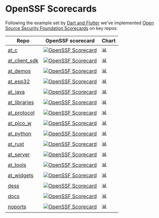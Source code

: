 # OpenSSF Scorecards

Following the example set by
[Dart and Flutter](https://opensource.googleblog.com/2022/06/Dart-and-Flutter-enable-Allstar-and-Security-Scorecards.html)
we've implemented
[Open Source Security Foundation Scorecards](https://securityscorecards.dev/)
on key repos:

<!-- pyml disable-num-lines 18 md013-->
| Repo | OpenSSF scorecard | Chart |
|---|---|---|
| [at_c](https://github.com/atsign-foundation/at_c) | [![OpenSSF Scorecard](https://api.securityscorecards.dev/projects/github.com/atsign-foundation/at_c/badge)](https://securityscorecards.dev/viewer/?uri=github.com/atsign-foundation/at_c&sort_by=check-score&sort_direction=desc) | [📊](https://chris.swanz.net/front-end-miniprojects/security-api/?repo=github.com/atsign-foundation/at_c) |
| [at_client_sdk](https://github.com/atsign-foundation/at_client_sdk) | [![OpenSSF Scorecard](https://api.securityscorecards.dev/projects/github.com/atsign-foundation/at_client_sdk/badge)](https://securityscorecards.dev/viewer/?uri=github.com/atsign-foundation/at_client_sdk&sort_by=check-score&sort_direction=desc) | [📊](https://chris.swanz.net/front-end-miniprojects/security-api/?repo=github.com/atsign-foundation/at_client_sdk) |
| [at_demos](https://github.com/atsign-foundation/at_demos) | [![OpenSSF Scorecard](https://api.securityscorecards.dev/projects/github.com/atsign-foundation/at_demos/badge)](https://securityscorecards.dev/viewer/?uri=github.com/atsign-foundation/at_demos&sort_by=check-score&sort_direction=desc) | [📊](https://chris.swanz.net/front-end-miniprojects/security-api/?repo=github.com/atsign-foundation/at_demos) |
| [at_esp32](https://github.com/atsign-foundation/at_esp32) | [![OpenSSF Scorecard](https://api.securityscorecards.dev/projects/github.com/atsign-foundation/at_esp32/badge)](https://securityscorecards.dev/viewer/?uri=github.com/atsign-foundation/at_esp32&sort_by=check-score&sort_direction=desc) | [📊](https://chris.swanz.net/front-end-miniprojects/security-api/?repo=github.com/atsign-foundation/at_esp32) |
| [at_java](https://github.com/atsign-foundation/at_java) | [![OpenSSF Scorecard](https://api.securityscorecards.dev/projects/github.com/atsign-foundation/at_java/badge)](https://securityscorecards.dev/viewer/?uri=github.com/atsign-foundation/at_java&sort_by=check-score&sort_direction=desc) | [📊](https://chris.swanz.net/front-end-miniprojects/security-api/?repo=github.com/atsign-foundation/at_java) |
| [at_libraries](https://github.com/atsign-foundation/at_libraries) | [![OpenSSF Scorecard](https://api.securityscorecards.dev/projects/github.com/atsign-foundation/at_libraries/badge)](https://securityscorecards.dev/viewer/?uri=github.com/atsign-foundation/at_libraries&sort_by=check-score&sort_direction=desc) | [📊](https://chris.swanz.net/front-end-miniprojects/security-api/?repo=github.com/atsign-foundation/at_libraries) |
| [at_protocol](https://github.com/atsign-foundation/at_protocol) | [![OpenSSF Scorecard](https://api.securityscorecards.dev/projects/github.com/atsign-foundation/at_protocol/badge)](https://securityscorecards.dev/viewer/?uri=github.com/atsign-foundation/at_protocol&sort_by=check-score&sort_direction=desc) | [📊](https://chris.swanz.net/front-end-miniprojects/security-api/?repo=github.com/atsign-foundation/at_protocol) |
| [at_pico_w](https://github.com/atsign-foundation/at_pico_w) | [![OpenSSF Scorecard](https://api.securityscorecards.dev/projects/github.com/atsign-foundation/at_pico_w/badge)](https://securityscorecards.dev/viewer/?uri=github.com/atsign-foundation/at_pico_w&sort_by=check-score&sort_direction=desc) | [📊](https://chris.swanz.net/front-end-miniprojects/security-api/?repo=github.com/atsign-foundation/at_pico_w) |
| [at_python](https://github.com/atsign-foundation/at_python) | [![OpenSSF Scorecard](https://api.securityscorecards.dev/projects/github.com/atsign-foundation/at_python/badge)](https://securityscorecards.dev/viewer/?uri=github.com/atsign-foundation/at_python&sort_by=check-score&sort_direction=desc) | [📊](https://chris.swanz.net/front-end-miniprojects/security-api/?repo=github.com/atsign-foundation/at_python) |
| [at_rust](https://github.com/atsign-foundation/at_rust) | [![OpenSSF Scorecard](https://api.securityscorecards.dev/projects/github.com/atsign-foundation/at_rust/badge)](https://securityscorecards.dev/viewer/?uri=github.com/atsign-foundation/at_rust&sort_by=check-score&sort_direction=desc) | [📊](https://chris.swanz.net/front-end-miniprojects/security-api/?repo=github.com/atsign-foundation/at_rust) |
| [at_server](https://github.com/atsign-foundation/at_server) | [![OpenSSF Scorecard](https://api.securityscorecards.dev/projects/github.com/atsign-foundation/at_server/badge)](https://securityscorecards.dev/viewer/?uri=github.com/atsign-foundation/at_server&sort_by=check-score&sort_direction=desc) | [📊](https://chris.swanz.net/front-end-miniprojects/security-api/?repo=github.com/atsign-foundation/at_server) |
| [at_tools](https://github.com/atsign-foundation/at_tools) | [![OpenSSF Scorecard](https://api.securityscorecards.dev/projects/github.com/atsign-foundation/at_tools/badge)](https://securityscorecards.dev/viewer/?uri=github.com/atsign-foundation/at_tools&sort_by=check-score&sort_direction=desc) | [📊](https://chris.swanz.net/front-end-miniprojects/security-api/?repo=github.com/atsign-foundation/at_tools) |
| [at_widgets](https://github.com/atsign-foundation/at_widgets) | [![OpenSSF Scorecard](https://api.securityscorecards.dev/projects/github.com/atsign-foundation/at_widgets/badge)](https://securityscorecards.dev/viewer/?uri=github.com/atsign-foundation/at_widgets&sort_by=check-score&sort_direction=desc) | [📊](https://chris.swanz.net/front-end-miniprojects/security-api/?repo=github.com/atsign-foundation/at_widgets) |
| [dess](https://github.com/atsign-foundation/dess) | [![OpenSSF Scorecard](https://api.securityscorecards.dev/projects/github.com/atsign-foundation/dess/badge)](https://securityscorecards.dev/viewer/?uri=github.com/atsign-foundation/dess&sort_by=check-score&sort_direction=desc) | [📊](https://chris.swanz.net/front-end-miniprojects/security-api/?repo=github.com/atsign-foundation/dess) |
| [docs](https://github.com/atsign-foundation/docs) | [![OpenSSF Scorecard](https://api.securityscorecards.dev/projects/github.com/atsign-foundation/docs/badge)](https://securityscorecards.dev/viewer/?uri=github.com/atsign-foundation/docs&sort_by=check-score&sort_direction=desc) | [📊](https://chris.swanz.net/front-end-miniprojects/security-api/?repo=github.com/atsign-foundation/docs) |
| [noports](https://github.com/atsign-foundation/noports) | [![OpenSSF Scorecard](https://api.securityscorecards.dev/projects/github.com/atsign-foundation/noports/badge)](https://securityscorecards.dev/viewer/?uri=github.com/atsign-foundation/noports&sort_by=check-score&sort_direction=desc) | [📊](https://chris.swanz.net/front-end-miniprojects/security-api/?repo=github.com/atsign-foundation/noports) |

